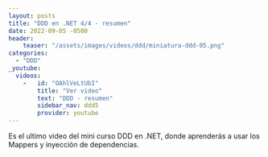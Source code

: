 ```yaml
---
layout: posts
title: "DDD en .NET 4/4 - resumen"
date: 2022-09-05 -0500
header:
    teaser: "/assets/images/videos/ddd/miniatura-ddd-05.png"
categories:
  - "DDD"
_youtube: 
  videos:
    -   id: "OAhlVeLtUbI"
        title: "Ver video"
        text: "DDD - resumen" 
        sidebar_nav: ddd5
        provider: youtube
---
```


Es el ultimo video del mini curso DDD en .NET, donde aprenderás a usar los Mappers y inyección de dependencias.




